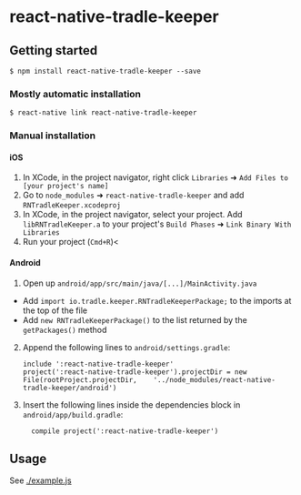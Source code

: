 
# react-native-tradle-keeper

## Getting started

`$ npm install react-native-tradle-keeper --save`

### Mostly automatic installation

`$ react-native link react-native-tradle-keeper`

### Manual installation

#### iOS

1. In XCode, in the project navigator, right click `Libraries` ➜ `Add Files to [your project's name]`
2. Go to `node_modules` ➜ `react-native-tradle-keeper` and add `RNTradleKeeper.xcodeproj`
3. In XCode, in the project navigator, select your project. Add `libRNTradleKeeper.a` to your project's `Build Phases` ➜ `Link Binary With Libraries`
4. Run your project (`Cmd+R`)<

#### Android

1. Open up `android/app/src/main/java/[...]/MainActivity.java`
  - Add `import io.tradle.keeper.RNTradleKeeperPackage;` to the imports at the top of the file
  - Add `new RNTradleKeeperPackage()` to the list returned by the `getPackages()` method
2. Append the following lines to `android/settings.gradle`:
  	```
  	include ':react-native-tradle-keeper'
  	project(':react-native-tradle-keeper').projectDir = new File(rootProject.projectDir, 	'../node_modules/react-native-tradle-keeper/android')
  	```
3. Insert the following lines inside the dependencies block in `android/app/build.gradle`:
  	```
      compile project(':react-native-tradle-keeper')
  	```


## Usage

See [./example.js](./example.js)
